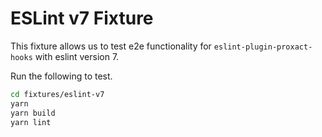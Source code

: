 # ESLint v7 Fixture

This fixture allows us to test e2e functionality for `eslint-plugin-proxact-hooks` with eslint version 7.

Run the following to test.

```sh
cd fixtures/eslint-v7
yarn
yarn build
yarn lint
```
